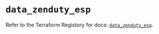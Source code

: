 # `data_zenduty_esp`

Refer to the Terraform Registory for docs: [`data_zenduty_esp`](https://www.terraform.io/docs/providers/zenduty/d/esp).
